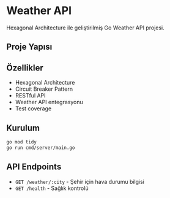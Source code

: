 # Weather API

Hexagonal Architecture ile geliştirilmiş Go Weather API projesi.

## Proje Yapısı

## Özellikler

- Hexagonal Architecture
- Circuit Breaker Pattern
- RESTful API
- Weather API entegrasyonu
- Test coverage

## Kurulum

```bash
go mod tidy
go run cmd/server/main.go
```

## API Endpoints

- `GET /weather/:city` - Şehir için hava durumu bilgisi
- `GET /health` - Sağlık kontrolü
